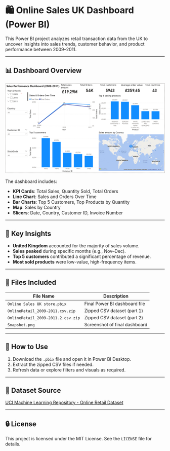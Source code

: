 # 🛍️ Online Sales UK Dashboard (Power BI)

This Power BI project analyzes retail transaction data from the UK to uncover insights into sales trends, customer behavior, and product performance between 2009–2011.

---

## 📊 Dashboard Overview

![Dashboard Snapshot](./Snapshot.png)

The dashboard includes:  
- **KPI Cards**: Total Sales, Quantity Sold, Total Orders  
- **Line Chart**: Sales and Orders Over Time  
- **Bar Charts**: Top 5 Customers, Top Products by Quantity  
- **Map**: Sales by Country  
- **Slicers**: Date, Country, Customer ID, Invoice Number

---

## 🧠 Key Insights

- **United Kingdom** accounted for the majority of sales volume.  
- **Sales peaked** during specific months (e.g., Nov–Dec).  
- **Top 5 customers** contributed a significant percentage of revenue.  
- **Most sold products** were low-value, high-frequency items.  

---

## 📁 Files Included

| File Name                           | Description                              |
|-----------------------------------|------------------------------------------|
| `Online Sales UK store.pbix`       | Final Power BI dashboard file            |
| `OnlineRetail_2009-2011.csv.zip`   | Zipped CSV dataset (part 1)              |
| `OnlineRetail_2009-2011.2.csv.zip` | Zipped CSV dataset (part 2)              |
| `Snapshot.png`                     | Screenshot of final dashboard            |

---

## 📌 How to Use

1. Download the `.pbix` file and open it in Power BI Desktop.  
2. Extract the zipped CSV files if needed.  
3. Refresh data or explore filters and visuals as required.

---

## 📂 Dataset Source

[UCI Machine Learning Repository - Online Retail Dataset](https://archive.ics.uci.edu/ml/datasets/online+retail)

---

## 🔒 License

This project is licensed under the MIT License. See the `LICENSE` file for details.
